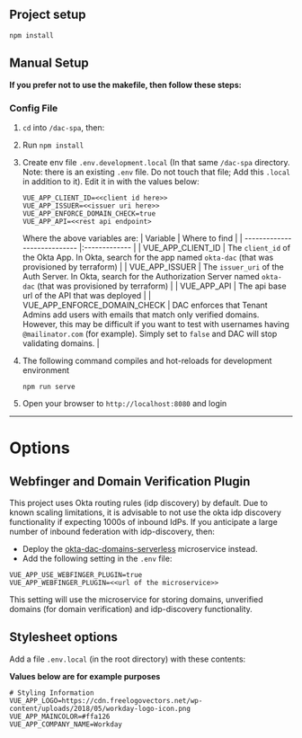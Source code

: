## Project setup

```
npm install
```

## Manual Setup
**If you prefer not to use the makefile, then follow these steps:**

### Config File
1. `cd` into `/dac-spa`, then:
2. Run `npm install`
3. Create env file `.env.development.local` (In that same `/dac-spa` directory. Note: there is an existing `.env` file. Do not touch that file; Add this `.local` in addition to it). Edit it in with the values below:
    ```
    VUE_APP_CLIENT_ID=<<client id here>>
    VUE_APP_ISSUER=<<issuer uri here>>
    VUE_APP_ENFORCE_DOMAIN_CHECK=true
    VUE_APP_API=<<rest api endpoint>
    ```
    Where the above variables are:
   | Variable                     | Where to find |
   | ---------------------------- |:------------- |
   | VUE_APP_CLIENT_ID            | The `client_id` of the Okta App. In Okta, search for the app named `okta-dac` (that was provisioned by terraform) |
   | VUE_APP_ISSUER               | The `issuer_uri` of the Auth Server. In Okta, search for the Authorization Server named `okta-dac` (that was provisioned by terraform) |
   | VUE_APP_API                  | The api base url of the API that was deployed |
   | VUE_APP_ENFORCE_DOMAIN_CHECK | DAC enforces that Tenant Admins add users with emails that match only verified domains. However, this may be difficult if you want to test with usernames having `@mailinator.com` (for example). Simply set to `false` and DAC will stop validating domains. |

4. The following command compiles and hot-reloads for development environment
   ```
   npm run serve
   ```
5. Open your browser to `http://localhost:8080` and login

---

# Options

## Webfinger and Domain Verification Plugin

This project uses Okta routing rules (idp discovery) by default. Due to known scaling limitations, it is advisable to not use the okta idp discovery functionality if expecting 1000s of inbound IdPs. If you anticipate a large number of inbound federation with idp-discovery, then: 
* Deploy the [okta-dac-domains-serverless](https://github.com/udplabs/okta-dac-domains-serverless) microservice instead.
* Add the following setting in the `.env` file:
```
VUE_APP_USE_WEBFINGER_PLUGIN=true
VUE_APP_WEBFINGER_PLUGIN=<<url of the microservice>>
```
This setting will use the microservice for storing domains, unverified domains (for domain verification) and idp-discovery functionality.

## Stylesheet options

Add a file `.env.local` (in the root directory) with these contents: 

**Values below are for example purposes**
```
# Styling Information
VUE_APP_LOGO=https://cdn.freelogovectors.net/wp-content/uploads/2018/05/workday-logo-icon.png
VUE_APP_MAINCOLOR=#ffa126
VUE_APP_COMPANY_NAME=Workday
```

